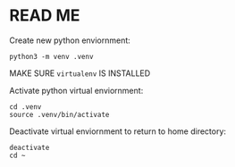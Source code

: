 # READ ME

Create new python enviornment:

```shell
python3 -m venv .venv
```

MAKE SURE `virtualenv` IS INSTALLED

Activate python virtual enviornment:
```shell
cd .venv
source .venv/bin/activate
```

Deactivate virtual enviornment to return to home directory:
```shell
deactivate
cd ~
```
